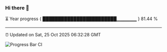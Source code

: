 ### Hi there 👋

⏳ Year progress { ████████████████████████▁▁▁▁▁▁ } 81.44 %

---

⏰ Updated on Sat, 25 Oct 2025 06:32:28 GMT

![Progress Bar CI](https://github.com/ZhaoGui/ZhaoGui/workflows/Progress%20Bar%20CI/badge.svg)
